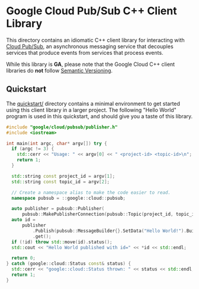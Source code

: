 # Google Cloud Pub/Sub C++ Client Library

This directory contains an idiomatic C++ client library for interacting with
[Cloud Pub/Sub](https://cloud.google.com/pubsub/), an asynchronous
messaging service that decouples services that produce events from services
that process events.

While this library is **GA**, please note that the Google Cloud C++ client libraries do **not** follow
[Semantic Versioning](https://semver.org/).

## Quickstart

The [quickstart/](quickstart/README.md) directory contains a minimal environment
to get started using this client library in a larger project. The following
"Hello World" program is used in this quickstart, and should give you a taste of
this library.

<!-- inject-quickstart-start -->

```cc
#include "google/cloud/pubsub/publisher.h"
#include <iostream>

int main(int argc, char* argv[]) try {
  if (argc != 3) {
    std::cerr << "Usage: " << argv[0] << " <project-id> <topic-id>\n";
    return 1;
  }

  std::string const project_id = argv[1];
  std::string const topic_id = argv[2];

  // Create a namespace alias to make the code easier to read.
  namespace pubsub = ::google::cloud::pubsub;

  auto publisher = pubsub::Publisher(
      pubsub::MakePublisherConnection(pubsub::Topic(project_id, topic_id)));
  auto id =
      publisher
          .Publish(pubsub::MessageBuilder{}.SetData("Hello World!").Build())
          .get();
  if (!id) throw std::move(id).status();
  std::cout << "Hello World published with id=" << *id << std::endl;

  return 0;
} catch (google::cloud::Status const& status) {
  std::cerr << "google::cloud::Status thrown: " << status << std::endl;
  return 1;
}
```
